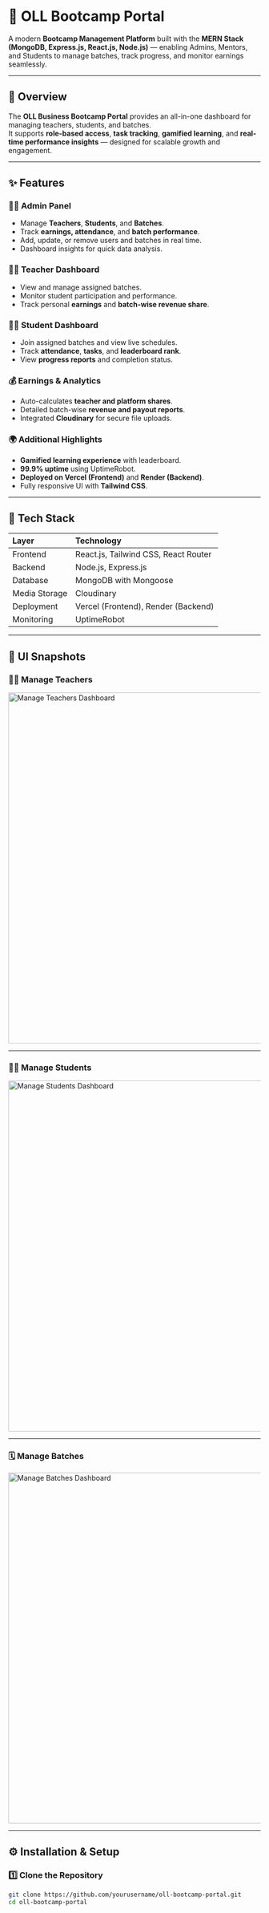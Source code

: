# 🚀 OLL Bootcamp Portal

A modern **Bootcamp Management Platform** built with the **MERN Stack (MongoDB, Express.js, React.js, Node.js)** — enabling Admins, Mentors, and Students to manage batches, track progress, and monitor earnings seamlessly.

---

## 🧾 Overview

The **OLL Business Bootcamp Portal** provides an all-in-one dashboard for managing teachers, students, and batches.  
It supports **role-based access**, **task tracking**, **gamified learning**, and **real-time performance insights** — designed for scalable growth and engagement.

---

## ✨ Features

### 🧑‍💼 Admin Panel
- Manage **Teachers**, **Students**, and **Batches**.
- Track **earnings, attendance**, and **batch performance**.
- Add, update, or remove users and batches in real time.
- Dashboard insights for quick data analysis.

### 👨‍🏫 Teacher Dashboard
- View and manage assigned batches.
- Monitor student participation and performance.
- Track personal **earnings** and **batch-wise revenue share**.

### 🧑‍🎓 Student Dashboard
- Join assigned batches and view live schedules.
- Track **attendance**, **tasks**, and **leaderboard rank**.
- View **progress reports** and completion status.

### 💰 Earnings & Analytics
- Auto-calculates **teacher and platform shares**.
- Detailed batch-wise **revenue and payout reports**.
- Integrated **Cloudinary** for secure file uploads.

### 🌍 Additional Highlights
- **Gamified learning experience** with leaderboard.
- **99.9% uptime** using UptimeRobot.
- **Deployed on Vercel (Frontend)** and **Render (Backend)**.
- Fully responsive UI with **Tailwind CSS**.

---

## 🧠 Tech Stack

| Layer | Technology |
|:------|:------------|
| Frontend | React.js, Tailwind CSS, React Router |
| Backend | Node.js, Express.js |
| Database | MongoDB with Mongoose |
| Media Storage | Cloudinary |
| Deployment | Vercel (Frontend), Render (Backend) |
| Monitoring | UptimeRobot |

---

## 📸 UI Snapshots

### 👩‍🏫 Manage Teachers
<a href="./assets/manage-teachers.png" target="_blank" rel="noopener noreferrer">
  <img src="./assets/manage-teachers.png" alt="Manage Teachers Dashboard" width="700" loading="lazy">
</a>

---

### 🧑‍🎓 Manage Students
<a href="./assets/manage-students.png" target="_blank" rel="noopener noreferrer">
  <img src="./assets/manage-students.png" alt="Manage Students Dashboard" width="700" loading="lazy">
</a>

---

### 🗓️ Manage Batches
<a href="./assets/manage-batches.png" target="_blank" rel="noopener noreferrer">
  <img src="./assets/manage-batches.png" alt="Manage Batches Dashboard" width="700" loading="lazy">
</a>

---

## ⚙️ Installation & Setup

### 1️⃣ Clone the Repository
```bash
git clone https://github.com/yourusername/oll-bootcamp-portal.git
cd oll-bootcamp-portal
